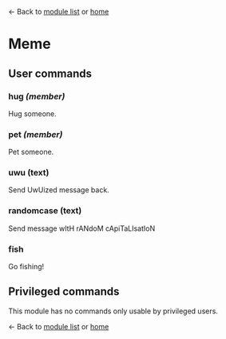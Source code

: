 ← Back to [module list](index.md) or [home](../index.md)

# Meme

## User commands

### hug _(member)_

Hug someone.

### pet _(member)_

Pet someone.

### uwu (text)

Send UwUized message back.

### randomcase (text)

Send message wItH rANdoM cApiTaLIsatIoN

### fish

Go fishing!

## Privileged commands

This module has no commands only usable by privileged users.

← Back to [module list](index.md) or [home](../index.md)
